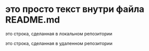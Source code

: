# это просто текст внутри файла README.md



это строка, сделанная в локальном репозитории

это строка, сделанная в удаленном репозитории